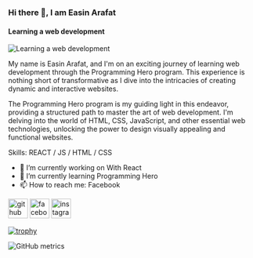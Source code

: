 ### Hi there 👋, I am Easin Arafat
#### Learning a web development
![Learning a web development](https://i.ibb.co/zfXc5Mt/web-developer-1.png)


My name is Easin Arafat, and I'm on an exciting journey of learning web development through the Programming Hero program. This experience is nothing short of transformative as I dive into the intricacies of creating dynamic and interactive websites.

The Programming Hero program is my guiding light in this endeavor, providing a structured path to master the art of web development. I'm delving into the world of HTML, CSS, JavaScript, and other essential web technologies, unlocking the power to design visually appealing and functional websites.

Skills: REACT / JS / HTML / CSS

- 🔭 I’m currently working on With React 
- 🌱 I’m currently learning Programming Hero 
- 📫 How to reach me: Facebook 


[<img src='https://cdn.jsdelivr.net/npm/simple-icons@3.0.1/icons/github.svg' alt='github' height='40'>](https://github.com/Easin2023)  [<img src='https://cdn.jsdelivr.net/npm/simple-icons@3.0.1/icons/facebook.svg' alt='facebook' height='40'>](https://www.facebook.com/profile.php?id=100072451573313)  [<img src='https://cdn.jsdelivr.net/npm/simple-icons@3.0.1/icons/instagram.svg' alt='instagram' height='40'>](https://www.instagram.com/easi_arafat_kan/)  

[![trophy](https://github-profile-trophy.vercel.app/?username=Easin2023)](https://github.com/ryo-ma/github-profile-trophy)

![GitHub metrics](https://metrics.lecoq.io/Easin2023)  





